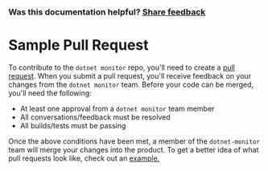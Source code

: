 
### Was this documentation helpful? [Share feedback](https://www.research.net/r/DGDQWXH?src=documentation%2FlearningPath%2Fsample-pull-request)

# Sample Pull Request

To contribute to the `dotnet monitor` repo, you'll need to create a [pull request](https://github.com/dotnet/dotnet-monitor/pulls). When you submit a pull request, you'll receive feedback on your changes from the `dotnet monitor` team. Before your code can be merged, you'll need the following:
 * At least one approval from a `dotnet monitor` team member
 * All conversations/feedback must be resolved
 * All builds/tests must be passing

Once the above conditions have been met, a member of the `dotnet-monitor` team will merge your changes into the product. To get a better idea of what pull requests look like, check out an [example.](https://github.com/dotnet/dotnet-monitor/pull/2919)
